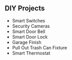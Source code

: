 ## DIY Projects

- Smart Switches
- Security Cameras
- Smart Door Bell
- Smart Door Lock
- Garage Finish
- Pull Out Trash Can Fixture
- Smart Thermostat
